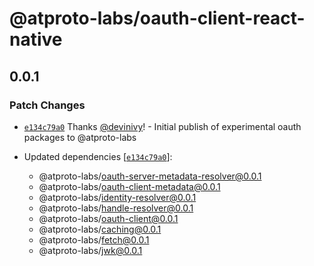# @atproto-labs/oauth-client-react-native

## 0.0.1

### Patch Changes

- [`e134c79a0`](https://github.com/bluesky-social/atproto/commit/e134c79a0ffb000b2cb36437815673fa6bda664b) Thanks [@devinivy](https://github.com/devinivy)! - Initial publish of experimental oauth packages to @atproto-labs

- Updated dependencies [[`e134c79a0`](https://github.com/bluesky-social/atproto/commit/e134c79a0ffb000b2cb36437815673fa6bda664b)]:
  - @atproto-labs/oauth-server-metadata-resolver@0.0.1
  - @atproto-labs/oauth-client-metadata@0.0.1
  - @atproto-labs/identity-resolver@0.0.1
  - @atproto-labs/handle-resolver@0.0.1
  - @atproto-labs/oauth-client@0.0.1
  - @atproto-labs/caching@0.0.1
  - @atproto-labs/fetch@0.0.1
  - @atproto-labs/jwk@0.0.1

